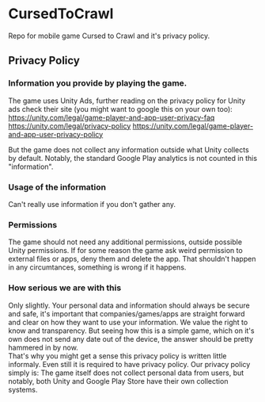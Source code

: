 # CursedToCrawl
Repo for mobile game Cursed to Crawl and it's privacy policy.


Privacy Policy
-------------------------------

### Information you provide by playing the game.
The game uses Unity Ads, further reading on the privacy policy for Unity ads check their site (you might want to google this on your own too):
https://unity.com/legal/game-player-and-app-user-privacy-faq
https://unity.com/legal/privacy-policy
https://unity.com/legal/game-player-and-app-user-privacy-policy

But the game does not collect any information outside what Unity collects by default.
Notably, the standard Google Play analytics is not counted in this "information". 

### Usage of the information
Can't really use information if you don't gather any.

### Permissions
The game should not need any additional permissions, outside possible Unity permissions. 
If for some reason the game ask weird permission to external files or apps, deny them and delete the app. That shouldn't happen in any circumtances, something is wrong if it happens.

### How serious we are with this
Only slightly. Your personal data and information should always be secure and safe, it's important that companies/games/apps are straight forward and clear on how they want to use your information. We value the right to know and transparency. 
But seeing how this is a simple game, which on it's own does not send any date out of the device, the answer should be pretty hammered in by now.  
That's why you might get a sense this privacy policy is written little informaly. Even still it is required to have privacy policy.
Our privacy policy simply is: The game itself does not collect personal data from users, but notably, both Unity and Google Play Store have their own collection systems.
